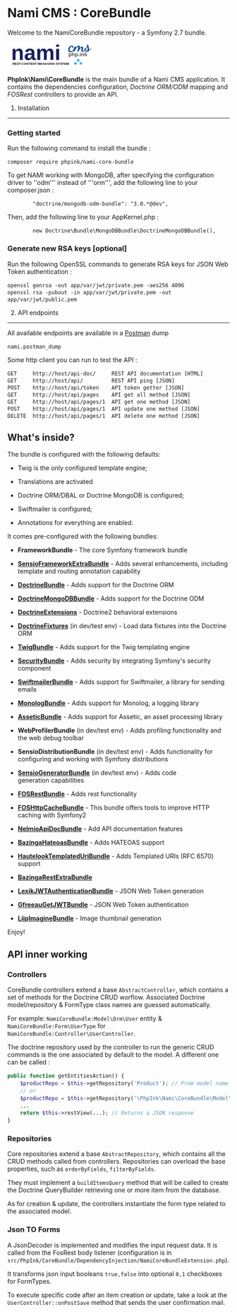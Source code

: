 Nami CMS : CoreBundle
========================

Welcome to the NamiCoreBundle repository - a Symfony 2.7 bundle.

![Nami Logo](https://github.com/phpink/nami-core-bundle/raw/master/Docs/namiLogo.png)

**PhpInk\Nami\CoreBundle** is the main bundle of a Nami CMS application.
It contains the dependencies configuration, *Doctrine ORM/ODM* mapping and *FOSRest* controllers to provide an API.

1) Installation
----------------------------------
    
### Getting started
Run the following command to install the bundle :

    composer require phpink/nami-core-bundle
    
To get NAMI working with MongoDB, after specifying the configuration driver to ''odm''' instead of '''orm''',
add the following line to your composer.json :
    
            "doctrine/mongodb-odm-bundle": "3.0.*@dev",
            
Then, add the following line to your AppKernel.php :
            
            new Doctrine\Bundle\MongoDBBundle\DoctrineMongoDBBundle(),


### Generate new RSA keys \[optional\]
Run the following OpenSSL commands to generate RSA keys for JSON Web Token authentication :

    openssl genrsa -out app/var/jwt/private.pem -aes256 4096
    openssl rsa -pubout -in app/var/jwt/private.pem -out app/var/jwt/public.pem

2) API endpoints
--------------------------------

All available endpoints are available in a [Postman][3] dump
    
    nami.postman_dump
 
Some http client you can run to test the API :

    GET     http://host/api-doc/     REST API documentation [HTML]
    GET     http://host/api/         REST API ping [JSON]
    POST    http://host/api/token    API token getter [JSON]
    GET     http://host/api/pages    API get all method [JSON]
    GET     http://host/api/pages/1  API get one method [JSON]
    POST    http://host/api/pages/1  API update one method [JSON]
    DELETE  http://host/api/pages/1  API delete one method [JSON]

What's inside?
---------------

The bundle is configured with the following defaults:

  * Twig is the only configured template engine;

  * Translations are activated

  * Doctrine ORM/DBAL or Doctrine MongoDB is configured;

  * Swiftmailer is configured;

  * Annotations for everything are enabled.

It comes pre-configured with the following bundles:

  * **FrameworkBundle** - The core Symfony framework bundle

  * [**SensioFrameworkExtraBundle**][4] - Adds several enhancements, including
    template and routing annotation capability

  * [**DoctrineBundle**][5] - Adds support for the Doctrine ORM

  * [**DoctrineMongoDBBundle**][6] - Adds support for the Doctrine ODM

  * [**DoctrineExtensions**][7] - Doctrine2 behavioral extensions

  * [**DoctrineFixtures**][8] (in dev/test env) - Load data fixtures into the Doctrine ORM

  * [**TwigBundle**][9] - Adds support for the Twig templating engine

  * [**SecurityBundle**][10] - Adds security by integrating Symfony's security component

  * [**SwiftmailerBundle**][11] - Adds support for Swiftmailer, a library for sending emails

  * [**MonologBundle**][12] - Adds support for Monolog, a logging library

  * [**AsseticBundle**][13] - Adds support for Assetic, an asset processing
    library

  * **WebProfilerBundle** (in dev/test env) - Adds profiling functionality and
    the web debug toolbar

  * **SensioDistributionBundle** (in dev/test env) - Adds functionality for
    configuring and working with Symfony distributions

  * [**SensioGeneratorBundle**][15] (in dev/test env) - Adds code generation capabilities

  * [**FOSRestBundle**][16] - Adds rest functionality

  * [**FOSHttpCacheBundle**][21] - This bundle offers tools to improve HTTP caching with Symfony2

  * [**NelmioApiDocBundle**][17] - Add API documentation features

  * [**BazingaHateoasBundle**][18] - Adds HATEOAS support

  * [**HautelookTemplatedUriBundle**][19] - Adds Templated URIs (RFC 6570) support

  * [**BazingaRestExtraBundle**][20]

  * [**LexikJWTAuthenticationBundle**][21] - JSON Web Token generation

  * [**GfreeauGetJWTBundle**][22] - JSON Web Token authentication

  * [**LiipImagineBundle**][23] - Image thumbnail generation

Enjoy!


API inner working
---------------

### Controllers

CoreBundle controllers extend a base `AbstractController`, which contains a set of methods for the Doctrine CRUD worflow.
Associated Doctrine model/repository & FormType class names are guessed automatically.

For example: `NamiCoreBundle:Model\Orm\User` entity & `NamiCoreBundle:Form\UserType` for `NamiCoreBundle:Controller\UserController`.

The doctrine repository used by the controller to run the generic CRUD commands is the one associated by default to the model.
A different one can be called  :

```php
public function getEntitiesAction() {
    $productRepo = $this->getRepository('Product'); // From model name
    // or
    $productRepo = $this->getRepository('\PhpInk\Nami\CoreBundle\Model\Orm\Products'); // More specific
    ...
    return $this->restView(...); // Returns a JSON response
}
```

### Repositories

Core repositories extend a base `AbstractRepository`, which contains all the CRUD methods called from controllers.
Repositories can overload the base properties, such as `orderByFields`, `filterByFields`.

They must implement a `buildItemsQuery` method that will be called to create the Doctrine QueryBuilder retrieving one or more item from the database.

As for creation & update, the controllers instantiate the form type related to the associated model.


### Json TO Forms

A JsonDecoder is implemented and modifies the input request data.
It is called from the FosRest body listener (configuration is in
`src/PhpInk/CoreBundle/DependencyInjection/NamiCoreBundleExtension.php`).

It transforms json input booleans `true,false` into optional `0,1` checkboxes for FormTypes.

To execute specific code after an item creation or update, take a look at the `UserController::onPostSave` method that sends the user confirmation mail.

[1]:  http://symfony.com/doc/2.1/book/installation.html
[2]:  http://getcomposer.org/
[3]:  https://www.getpostman.com/
[4]:  http://symfony.com/doc/2.6/bundles/SensioFrameworkExtraBundle/index.html
[5]:  http://symfony.com/doc/2.6/book/doctrine.html
[6]:  https://github.com/doctrine/DoctrineMongoDBBundle
[7]:  https://github.com/Atlantic18/DoctrineExtensions
[8]:  https://github.com/doctrine/DoctrineFixturesBundle
[9]:  http://symfony.com/doc/2.6/book/templating.html
[10]:  http://symfony.com/doc/2.6/book/security.html
[11]: http://symfony.com/doc/2.6/cookbook/email.html
[12]: http://symfony.com/doc/2.6/cookbook/logging/monolog.html
[13]: http://symfony.com/doc/2.6/cookbook/assetic/asset_management.html
[15]: http://symfony.com/doc/2.6/bundles/SensioGeneratorBundle/index.html
[16]: https://github.com/FriendsOfSymfony/FOSRestBundle
[17]: https://github.com/nelmio/NelmioApiDocBundle
[18]: https://github.com/willdurand/BazingaHateoasBundle
[19]: https://github.com/hautelook/TemplatedUriBundle
[20]: https://github.com/willdurand/BazingaRestExtraBundle
[21]: https://github.com/lexik/LexikJWTAuthenticationBundle
[22]: https://github.com/gfreeau/GfreeauGetJWTBundle
[23]: https://github.com/liip/LiipImagineBundle
[24]: https://angularjs.org/
[25]: http://getbootstrap.com/
